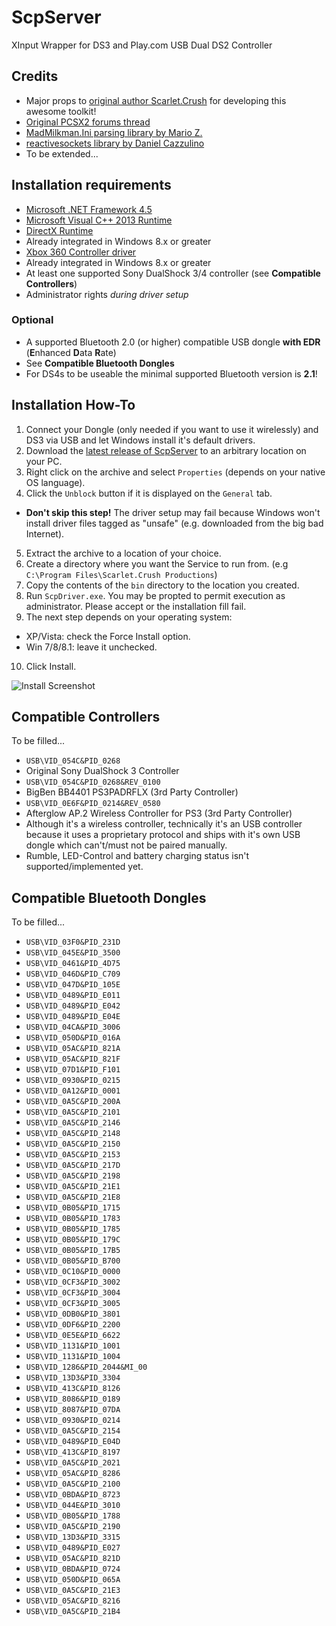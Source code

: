# ScpServer
XInput Wrapper for DS3 and Play.com USB Dual DS2 Controller

## Credits
 * Major props to [original author Scarlet.Crush](http://forums.pcsx2.net/User-Scarlet-Crush) for developing this awesome toolkit!
 * [Original PCSX2 forums thread](http://forums.pcsx2.net/Thread-XInput-Wrapper-for-DS3-and-Play-com-USB-Dual-DS2-Controller)
 * [MadMilkman.Ini parsing library by Mario Z.](https://github.com/MarioZ/MadMilkman.Ini)
 * [reactivesockets library by Daniel Cazzulino](https://github.com/clariuslabs/reactivesockets)
 * To be extended...

## Installation requirements
 * [Microsoft .NET Framework 4.5](http://www.microsoft.com/de-at/download/details.aspx?id=42642)
 * [Microsoft Visual C++ 2013 Runtime](https://www.microsoft.com/de-at/download/details.aspx?id=40784)
 * [DirectX Runtime](https://www.microsoft.com/de-at/download/details.aspx?id=35)
  * Already integrated in Windows 8.x or greater
 * [Xbox 360 Controller driver](https://www.microsoft.com/hardware/de-at/d/xbox-360-controller-for-windows)
  * Already integrated in Windows 8.x or greater
 * At least one supported Sony DualShock 3/4 controller (see **Compatible Controllers**)
 * Administrator rights *during driver setup*

### Optional
 * A supported Bluetooth 2.0 (or higher) compatible USB dongle **with EDR** (**E**nhanced **D**ata **R**ate)
  * See **Compatible Bluetooth Dongles**
 * For DS4s to be useable the minimal supported Bluetooth version is **2.1**!

## Installation How-To
1. Connect your Dongle (only needed if you want to use it wirelessly) and DS3 via USB and let Windows install it's default drivers.
2. Download the [latest release of ScpServer](https://github.com/nefarius/ScpServer/releases/latest) to an arbitrary location on your PC.
3. Right click on the archive and select `Properties` (depends on your native OS language).
4. Click the `Unblock` button if it is displayed on the `General` tab.
 - **Don't skip this step!** The driver setup may fail because Windows won't install driver files tagged as "unsafe" (e.g. downloaded from the big bad Internet).
5. Extract the archive to a location of your choice.
6. Create a directory where you want the Service to run from. (e.g `C:\Program Files\Scarlet.Crush Productions`)
7. Copy the contents of the `bin` directory to the location you created.
8. Run `ScpDriver.exe`. You may be propted to permit execution as administrator. Please accept or the installation fill fail.
9. The next step depends on your operating system:
 - XP/Vista: check the Force Install option.
 - Win 7/8/8.1: leave it unchecked.
10. Click Install.

![Install Screenshot](http://nefarius.at/wp-content/uploads/2015/07/30-07-_2015_14-58-03.png "Install Screenshot")

## Compatible Controllers
To be filled...
 * `USB\VID_054C&PID_0268`
  * Original Sony DualShock 3 Controller
 * `USB\VID_054C&PID_0268&REV_0100`
  * BigBen BB4401 PS3PADRFLX (3rd Party Controller)
 * `USB\VID_0E6F&PID_0214&REV_0580`
  * Afterglow AP.2 Wireless Controller for PS3 (3rd Party Controller)
  * Although it's a wireless controller, technically it's an USB controller because it uses a proprietary protocol and ships with it's own USB dongle which can't/must not be paired manually.
  * Rumble, LED-Control and battery charging status isn't supported/implemented yet.

## Compatible Bluetooth Dongles
To be filled...
 * `USB\VID_03F0&PID_231D`
 * `USB\VID_045E&PID_3500`
 * `USB\VID_0461&PID_4D75`
 * `USB\VID_046D&PID_C709`
 * `USB\VID_047D&PID_105E`
 * `USB\VID_0489&PID_E011`
 * `USB\VID_0489&PID_E042`
 * `USB\VID_0489&PID_E04E`
 * `USB\VID_04CA&PID_3006`
 * `USB\VID_050D&PID_016A`
 * `USB\VID_05AC&PID_821A`
 * `USB\VID_05AC&PID_821F`
 * `USB\VID_07D1&PID_F101`
 * `USB\VID_0930&PID_0215`
 * `USB\VID_0A12&PID_0001`
 * `USB\VID_0A5C&PID_200A`
 * `USB\VID_0A5C&PID_2101`
 * `USB\VID_0A5C&PID_2146`
 * `USB\VID_0A5C&PID_2148`
 * `USB\VID_0A5C&PID_2150`
 * `USB\VID_0A5C&PID_2153`
 * `USB\VID_0A5C&PID_217D`
 * `USB\VID_0A5C&PID_2198`
 * `USB\VID_0A5C&PID_21E1`
 * `USB\VID_0A5C&PID_21E8`
 * `USB\VID_0B05&PID_1715`
 * `USB\VID_0B05&PID_1783`
 * `USB\VID_0B05&PID_1785`
 * `USB\VID_0B05&PID_179C`
 * `USB\VID_0B05&PID_17B5`
 * `USB\VID_0B05&PID_B700`
 * `USB\VID_0C10&PID_0000`
 * `USB\VID_0CF3&PID_3002`
 * `USB\VID_0CF3&PID_3004`
 * `USB\VID_0CF3&PID_3005`
 * `USB\VID_0DB0&PID_3801`
 * `USB\VID_0DF6&PID_2200`
 * `USB\VID_0E5E&PID_6622`
 * `USB\VID_1131&PID_1001`
 * `USB\VID_1131&PID_1004`
 * `USB\VID_1286&PID_2044&MI_00`
 * `USB\VID_13D3&PID_3304`
 * `USB\VID_413C&PID_8126` 
 * `USB\VID_8086&PID_0189`
 * `USB\VID_8087&PID_07DA`
 * `USB\VID_0930&PID_0214`
 * `USB\VID_0A5C&PID_2154`
 * `USB\VID_0489&PID_E04D`
 * `USB\VID_413C&PID_8197`
 * `USB\VID_0A5C&PID_2021`
 * `USB\VID_05AC&PID_8286`
 * `USB\VID_0A5C&PID_2100`
 * `USB\VID_0BDA&PID_8723`
 * `USB\VID_044E&PID_3010`
 * `USB\VID_0B05&PID_1788`
 * `USB\VID_0A5C&PID_2190`
 * `USB\VID_13D3&PID_3315`
 * `USB\VID_0489&PID_E027`
 * `USB\VID_05AC&PID_821D`
 * `USB\VID_0BDA&PID_0724`
 * `USB\VID_050D&PID_065A`
 * `USB\VID_0A5C&PID_21E3`
 * `USB\VID_05AC&PID_8216`
 * `USB\VID_0A5C&PID_21B4`


